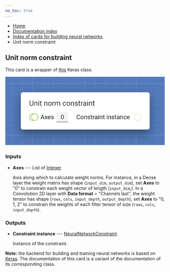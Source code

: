```yaml
---
no_toc: true
---
```


<ul class="breadcrumb">
    <li><a href="">Home</a></li>
    <li><a href="documentation">Documentation index</a></li>
    <li><a href="neural_network_cards/">Index of cards for building neural networks</a></li>
    <li>Unit norm constraint</li>
</ul>

## Unit norm constraint

This card is a wrapper of [this](https://keras.io/api/layers/constraints/#unitnorm-class) Keras class.

!["Unit norm constraint" card](assets/img/neural_network_cards/constraint_UnitNorm.png)


### Inputs


* **Axes** --- List of [Integer](types/Integer)

  Axis along which to calculate weight norms. For instance, in a Dense layer the weight matrix has shape (`input_dim`, `output_dim`), set **Axes** to "0" to constrain each weight vector of length (`input_dim`,). In a Convolution 2D layer with **Data format** = "Channels last", the weight tensor has shape (`rows`, `cols`, `input_depth`, `output_depth`), set **Axes** to "0, 1, 2" to constrain the weights of each filter tensor of size (`rows`, `cols`, `input_depth`).





### Outputs


* **Constraint instance** --- [NeuralNetworkConstraint](types/NeuralNetworkConstraint)

  Instance of the constraint.






**Note:** the backend for building and training neural networks is based on [Keras](https://keras.io/). The documentation of this card is a variant of the documentation of its corresponding class.